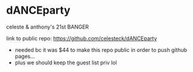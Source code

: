 # dANCEparty
celeste &amp; anthony's 21st BANGER

link to public repo: https://github.com/celesteck/dANCEparty
- needed bc it was $44 to make this repo public in order to push github pages...
- plus we should keep the guest list priv lol
